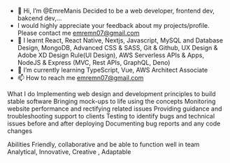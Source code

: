 - 👋 Hi, I’m @EmreManis Decided to be a web developer, frontend dev, bakcend dev,...
- I would highly appreciate your feedback about my projects/profile. Please contact me emremn07@gmail.com
- 👀 I learnt  React, React Native, Nextjs, Javascript, MySQL and Database Design, MongoDB, Advanced CSS & SASS, Git & Github, UX Design & Adobe XD Design Rule(UI Design), AWS Serverless APIs & Apps, NodeJS & Express (MVC, Rest APIs, GraphQL, Deno)
- 🌱 I’m currently learning TypeScript,  Vue, AWS Architect Associate  
- 📫 How to reach me emremn07@gmail.com

What I do 
Implementing web design and development principles to build stable software
Bringing mock-ups to life using the concepts
Monitoring website performance and rectifying related issues
Providing guidance and troubleshooting support to clients
Testing to identify bugs and technical issues before and after deploying
Documenting bug reports and any code changes

Abilities
Friendly, collaborative and be able to function well in team 
Analytical, Innovative, Creative , Adaptable

